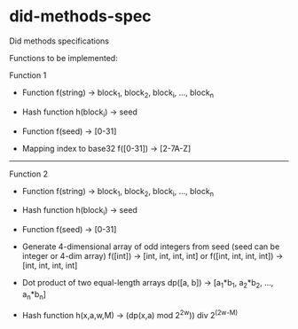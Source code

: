 # did-methods-spec
Did methods specifications

Functions to be implemented:

Function 1

- Function f(string) -> block<sub>1</sub>, block<sub>2</sub>, block<sub>i</sub>, 
...,
block<sub>n</sub> 

- Hash function h(block<sub>i</sub>) -> seed

- Function f(seed) -> [0-31]

- Mapping index to base32
f([0-31]) -> [2-7A-Z]

-----
Function 2

- Function f(string) -> block<sub>1</sub>, block<sub>2</sub>, block<sub>i</sub>, 
...,
block<sub>n</sub> 

- Hash function h(block<sub>i</sub>) -> seed

- Function f(seed) -> [0-31]

- Generate 4-dimensional array of odd integers from seed (seed can be integer or 4-dim array)
f([int]) -> [int, int, int, int] or f([int, int, int, int]) -> [int, int, int, int]


- Dot product of two equal-length arrays
dp([a, b]) -> [a<sub>1</sub>*b<sub>1</sub>, a<sub>2</sub>*b<sub>2</sub>, ..., a<sub>n</sub>*b<sub>n</sub>]

- Hash function
h(x,a,w,M) -> (dp(x,a) mod 2<sup>2w</sup>)) div 2<sup>(2w-M)</sup>
